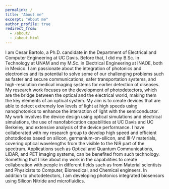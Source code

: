 ```yaml
---
permalink: /
title: "About me"
excerpt: "About me"
author_profile: true
redirect_from: 
  - /about/
  - /about.html
---
```


I am Cesar Bartolo, a Ph.D. candidate in the Department of Electrical and Computer Engineering at UC Davis. Before that, I did my B.Sc. in Technology at UNAM and my M.Sc. in Electrical Engineering at INAOE, both in Mexico.
I am passionate about the integration of photonics and electronics and its potential to solve some of our challenging problems such as faster and secure communications, safer transportation systems, and high-resolution medical imaging systems for earlier detection of diseases. 
My research work focuses on the development of photodetectors, which are the bridge between the optical and the electrical world, making them the key elements of an optical system. My aim is to create devices that are able to detect extremely low levels of light at high speeds using nanophotonics to enhance the interaction of light with the semiconductor. My work involves the device design using optical simulations and electrical simulations, the use of nanofabrication capabilities at UC Davis and UC Berkeley, and extensive analysis of the device performance. I have collaborated with my research group to develop high speed and efficient photodiodes based on silicon, germanium-on-silicon, and III-V materials, covering optical wavelengths from the visible to the NIR part of the spectrum. Applications such as Optical and Quantum Communications, LIDAR, and PET imaging systems, can be benefited from such technology.
Something that I like about my work in the capabilities to create collaboration with people in different fields such as from Material scientists and Physicists to Computer, Biomedical, and Chemical engineers. In addition to photodetectors, I am developing photonics integrated biosensors using Silicon Nitride and microfluidics.
